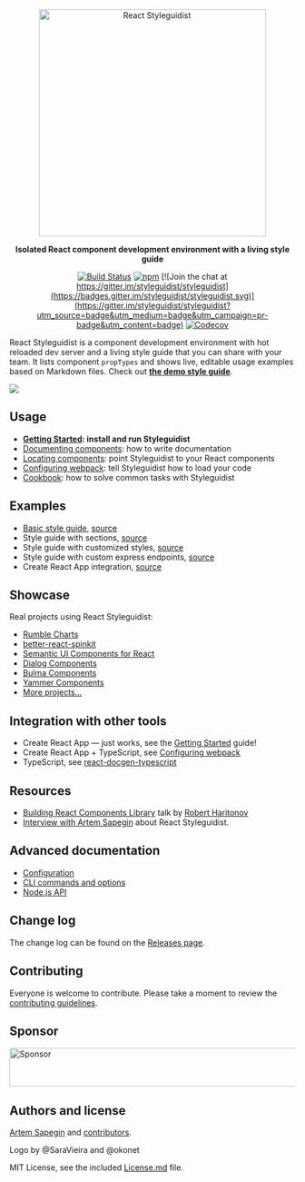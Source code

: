 <div align="center" markdown="1">

<img src="https://d3vv6lp55qjaqc.cloudfront.net/items/061f0A2n1B0H3p0T1p1f/react-styleguidist-logo.png" alt="React Styleguidist" width="400">

**Isolated React component development environment with a living style guide**

[![Build Status](https://travis-ci.org/styleguidist/react-styleguidist.svg)](https://travis-ci.org/styleguidist/react-styleguidist)
[![npm](https://img.shields.io/npm/v/react-styleguidist.svg)](https://www.npmjs.com/package/react-styleguidist)
[![Join the chat at https://gitter.im/styleguidist/styleguidist](https://badges.gitter.im/styleguidist/styleguidist.svg)](https://gitter.im/styleguidist/styleguidist?utm_source=badge&utm_medium=badge&utm_campaign=pr-badge&utm_content=badge)
[![Codecov](https://codecov.io/gh/styleguidist/react-styleguidist/branch/master/graph/badge.svg)](https://codecov.io/gh/styleguidist/react-styleguidist)

</div>

React Styleguidist is a component development environment with hot reloaded dev server and a living style guide that you can share with your team. It lists component `propTypes` and shows live, editable usage examples based on Markdown files. Check out [**the demo style guide**](https://react-styleguidist.js.org/examples/basic/).

![](https://d3vv6lp55qjaqc.cloudfront.net/items/271B372x102S0c052i3F/react-styleguidist7.gif)

## Usage

* **[Getting Started](https://react-styleguidist.js.org/docs/getting-started.html): install and run Styleguidist**
* [Documenting components](https://react-styleguidist.js.org/docs/documenting.html): how to write documentation
* [Locating components](https://react-styleguidist.js.org/docs/components.html): point Styleguidist to your React components
* [Configuring webpack](https://react-styleguidist.js.org/docs/webpack.html): tell Styleguidist how to load your code
* [Cookbook](https://react-styleguidist.js.org/docs/cookbook.html): how to solve common tasks with Styleguidist

## Examples

* [Basic style guide](https://react-styleguidist.js.org/examples/basic/), [source](./examples/basic)
* Style guide with sections, [source](./examples/sections)
* Style guide with customized styles, [source](./examples/customised)
* Style guide with custom express endpoints, [source](./examples/express)
* Create React App integration, [source](./examples/cra)

## Showcase

Real projects using React Styleguidist:

* [Rumble Charts](https://rumble-charts.github.io/rumble-charts/)
* [better-react-spinkit](http://better-react-spinkit.benjamintatum.com/)
* [Semantic UI Components for React](http://hallister.github.io/semantic-react/)
* [Dialog Components](https://dialogs.github.io/dialog-web-components/)
* [Bulma Components](http://bokuweb.github.io/re-bulma/)
* [Yammer Components](https://microsoft.github.io/YamUI/)
* [More projects…](https://github.com/styleguidist/react-styleguidist/issues/127)

## Integration with other tools

* Create React App — just works, see the [Getting Started](https://react-styleguidist.js.org/docs/getting-started.html) guide!
* Create React App + TypeScript, see [Configuring webpack](https://react-styleguidist.js.org/docs/webpack.html)
* TypeScript, see [react-docgen-typescript](https://github.com/styleguidist/react-docgen-typescript)

## Resources

* [Building React Components Library](https://skillsmatter.com/skillscasts/8140-building-react-components-library) talk by [Robert Haritonov](https://github.com/operatino)
* [Interview with Artem Sapegin](https://survivejs.com/blog/styleguidist-interview/) about React Styleguidist.

## Advanced documentation

* [Configuration](https://react-styleguidist.js.org/docs/configuration.html)
* [CLI commands and options](https://react-styleguidist.js.org/docs/cli.html)
* [Node.js API](https://react-styleguidist.js.org/docs/api.html)

## Change log

The change log can be found on the [Releases page](https://github.com/styleguidist/react-styleguidist/releases).

## Contributing

Everyone is welcome to contribute. Please take a moment to review the [contributing guidelines](.github/Contributing.md).

## Sponsor

<a target='_blank' rel='nofollow' href='https://app.codesponsor.io/link/Ehc9nFenMsMG6p9KFod8F3df/styleguidist/react-styleguidist'>
  <img alt='Sponsor' width='888' height='68' src='https://app.codesponsor.io/embed/Ehc9nFenMsMG6p9KFod8F3df/styleguidist/react-styleguidist.svg' />
</a>

## Authors and license

[Artem Sapegin](http://sapegin.me) and [contributors](https://github.com/styleguidist/react-styleguidist/graphs/contributors).

Logo by @SaraVieira and @okonet

MIT License, see the included [License.md](License.md) file.
